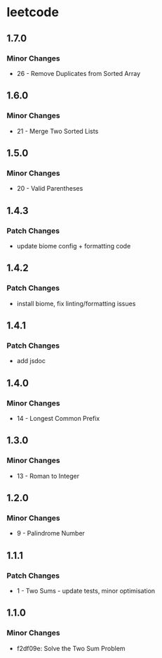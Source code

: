 # leetcode

## 1.7.0

### Minor Changes

- 26 - Remove Duplicates from Sorted Array

## 1.6.0

### Minor Changes

- 21 - Merge Two Sorted Lists

## 1.5.0

### Minor Changes

- 20 - Valid Parentheses

## 1.4.3

### Patch Changes

- update biome config + formatting code

## 1.4.2

### Patch Changes

- install biome, fix linting/formatting issues

## 1.4.1

### Patch Changes

- add jsdoc

## 1.4.0

### Minor Changes

- 14 - Longest Common Prefix

## 1.3.0

### Minor Changes

- 13 - Roman to Integer

## 1.2.0

### Minor Changes

- 9 - Palindrome Number

## 1.1.1

### Patch Changes

- 1 - Two Sums - update tests, minor optimisation

## 1.1.0

### Minor Changes

- f2df09e: Solve the Two Sum Problem
